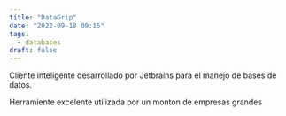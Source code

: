 ```yaml
---
title: "DataGrip"
date: "2022-09-18 09:15"
tags: 
  - databases
draft: false
---
```


Cliente inteligente desarrollado por Jetbrains para el manejo de bases de datos.

Herramiente excelente utilizada por un monton de empresas grandes